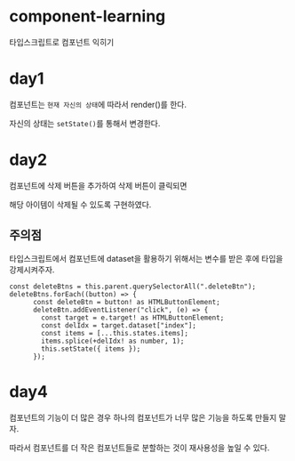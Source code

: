 # component-learning
타입스크립트로 컴포넌트 익히기

# day1

컴포넌트는 `현재 자신의 상태`에 따라서 render()를 한다.

자신의 상태는 `setState()`를 통해서 변경한다.

# day2

컴포넌트에 삭제 버튼을 추가하여 삭제 버튼이 클릭되면

해당 아이템이 삭제될 수 있도록 구현하였다.
## 주의점
타입스크립트에서 컴포넌트에 dataset을 활용하기 위해서는 변수를 받은 후에 타입을 강제시켜주자.
```
const deleteBtns = this.parent.querySelectorAll(".deleteBtn");
deleteBtns.forEach((button) => {
      const deleteBtn = button! as HTMLButtonElement;
      deleteBtn.addEventListener("click", (e) => {
        const target = e.target! as HTMLButtonElement;
        const delIdx = target.dataset["index"];
        const items = [...this.states.items];
        items.splice(+delIdx! as number, 1);
        this.setState({ items });
      });
```
# day4

컴포넌트의 기능이 더 많은 경우 하나의 컴포넌트가 너무 많은 기능을 하도록 만들지 말자.

따라서 컴포넌트를 더 작은 컴포넌트들로 분할하는 것이 재사용성을 높일 수 있다.
